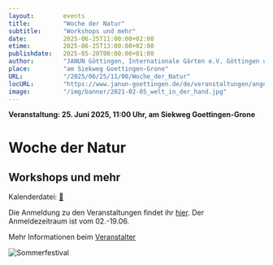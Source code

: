 ```yaml
---
layout:        events
title:         "Woche der Natur"
subtitle:      "Workshops und mehr"
date:          2025-06-25T11:00:00+02:00
etime:         2025-06-25T13:00:00+02:00
publishdate:   2025-05-20T00:00:00+01:00
author:        "JANUN Göttingen, Internationale Gärten e.V. Göttingen und der Lernacker Stadtsolawi Göttingen e.V. "
place:         "am Siekweg Goettingen-Grone"
URL:           "/2025/06/25/11/00/Woche_der_Natur"
locURL:        "https://www.janun-goettingen.de/de/veranstaltungen/angebote-in-der-woche-der-natur/"
image:         "/img/banner/2021-02-05_welt_in_der_hand.jpg"
---
```


**Veranstaltung: 25. Juni 2025, 11:00 Uhr, am Siekweg Goettingen-Grone**

Woche der Natur
===========

Workshops und mehr
-----------


Kalenderdatei: [📆](/ics/2025-06-25_11-00_woche_der_natur.ics)


Die Anmeldung zu den Veranstaltungen findet ihr
[hier](https://www.bingo-umweltlotterie.de/woche-der-natur/veranstaltungen).
Der Anmeldezeitraum ist vom 02.-19.06.




Mehr Informationen beim [Veranstalter](https://www.janun-goettingen.de/de/veranstaltungen/angebote-in-der-woche-der-natur/)

![Sommerfestival](/img/event/2025-06-21-Woche_der_Natur.jpg)
